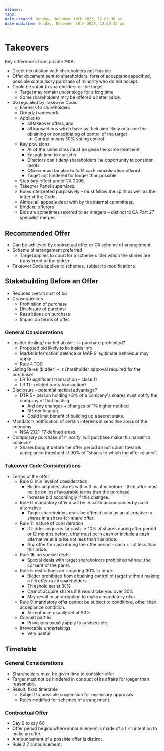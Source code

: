 ```yaml
---
aliases: 
tags: 
date created: Sunday, December 10th 2023, 12:02:30 am
date modified: Sunday, December 10th 2023, 12:39:42 am
---
```


# Takeovers

Key differences from private M&A:

- Direct negotiation with shareholders not feasible
- Offer document sent to shareholders, form of acceptance specified, possible compulsory purchase of minority who do not accept.
- Could be unfair to shareholders or the target
	- Target may remain under siege for a long time
	- Some shareholders may be offered a better price.
- So regulated by Takeover Code.
	- Fairness to shareholders
	- Orderly framework.
	- Applies to
		- all takeover offers, and
		- all transactions which have as their aim/ likely outcome the obtaining or consolidating of control of the target
			- Control means 30% voting control
	- Key provisions
		- All of the same class must be given the same treatment
		- Enough time to consider
		- Directors can't deny shareholders the opportunity to consider merits
		- Offeror must be able to fulfil cash consideration offered
		- Target not hindered for longer than possible
	- Statutory effect under CA 2006.
	- Takeover Panel supervises.
	- Rules interpreted purposively – must follow the spirit as well as the letter of the Code.
	- Almost all appeals dealt with by the internal committees.
	- Bidders: offerors
	- Bids are sometimes referred to as mergers – distinct to CA Part 27 specialist merger.

## Recommended Offer

- Can be achieved by contractual offer or CA scheme of arrangement
- Scheme of arrangement preferred
	- Target applies to court for a scheme under which the shares are transferred to the bidder.
- Takeover Code applies to schemes, subject to modifications.

## Stakebuilding Before an Offer

- Reduces overall cost of bid
- Consequences
	- Prohibition of purchase
	- Disclosure of purchase
	- Restrictions on purchase
	- Impact on terms of offer.

### General Considerations

- Insider dealing/ market abuse – is purchase prohibited?
	- Proposed bid likely to be inside info
	- Market information defence or MAR 9 legitimate behaviour may apply
	- Rule 4 TOC
- Listing Rules (bidder) – is shareholder approval required for the purchase?
	- LR 10 significant transaction – class 1?
	- LR 11 – related party transaction?
- Disclosure – potential tactical advantage?
	- DTR 5 – person holding >3% of a company's shares must notify the company of that holding.
		- And any changes + changes of 1% higher notified
		- RIS notification.
		- Could limit benefit of building up a secret stake.
- Mandatory notification of certain interests in sensitive areas of the economy
	- NSA 2021–17 defined areas.
- Compulsory purchase of minority: will purchase make this harder to achieve?
	- Shares bought before the offer period do not count towards acceptance threshold of 90% of “shares to which the offer relates”.

### Takeover Code Considerations

- Terms of the offer
	- Rule 6: min level of consideration
		- Bidder acquires shares within 3 months before – then offer must not be on less favourable terms than the purchase.
		- Increase bid accordingly if this changes.
	- Rule 9: mandatory offer must be in cash/ accompanies by cash alternative
		- Target shareholders must be offered cash as an alternative to shares in a share-for-share offer.
	- Rule 11: nature of consideration
		- If bidder acquires for cash $\geq 10\%$ of shares during offer period or 12 months before, offer must be in cash or include a cash alternative at a price not less than this price.
		- Any offer for cash during the offer period - cash + not less than this price.
	- Rule 16: no special deals.
		- Special deals with target shareholders prohibited without the consent of the panel.
	- Rule 5: restrictions on acquiring 30% or more
		- Bidder prohibited from obtaining control of target without making a full offer to all shareholders
		- Threshold set at 30%
		- Cannot acquire shares if it would take you over 30%
		- May result in an obligation to make a mandatory offer.
	- Rule 9: mandatory offer cannot be subject to conditions, other than acceptance condition.
		- Acceptance usually set at 90%
	- Concert parties
		- Provisions usually apply to advisers etc.
	- Irrevocable undertakings
		- Very useful

## Timetable

### General Considerations

- Shareholders must be given time to consider offer
- Target must not be hindered in conduct of its affairs for longer than reasonable.
- Result: fixed timetable
	- Subject to possible suspension for necessary approvals.
	- Rules modified for schemes of arrangement.

### Contractual Offer

- Day 0 to day 60
- Offer period begins where announcement is made of a firm intention to make an offer.
- Announcement of a possible offer is distinct.
- Rule 2.7 announcement.
